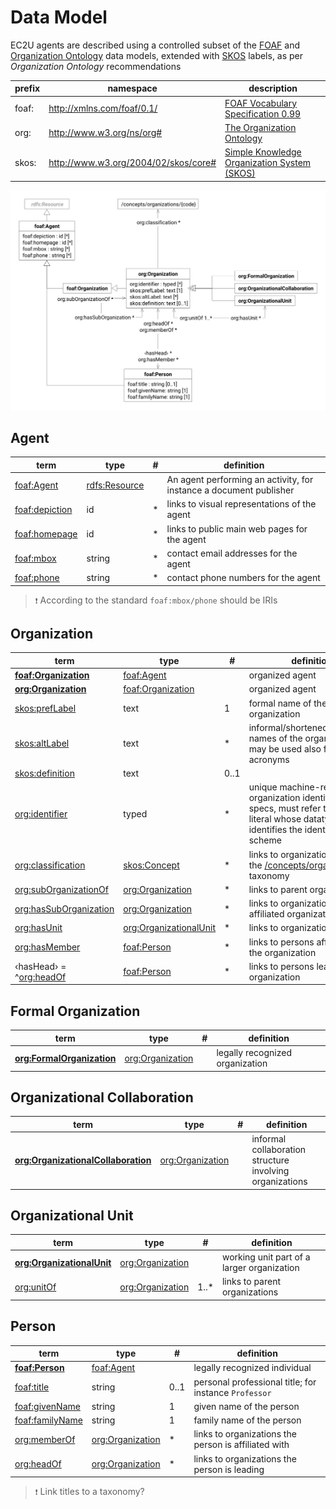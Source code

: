# Data Model

EC2U agents are described using a controlled subset
of
the [FOAF](http://xmlns.com/foaf/spec/) and [Organization Ontology](https://www.w3.org/TR/vocab-org/) data models,
extended with [SKOS](https://www.w3.org/TR/skos-primer/#seclabel) labels, as per *Organization Ontology* recommendations

| prefix | namespace                            | description                                                                          |
|--------|--------------------------------------|--------------------------------------------------------------------------------------|
| foaf:  | http://xmlns.com/foaf/0.1/           | [FOAF Vocabulary Specification 0.99](http://xmlns.com/foaf/spec/)                    |
| org:   | http://www.w3.org/ns/org#            | [The Organization Ontology](https://www.w3.org/TR/vocab-org/)                        |
| skos:  | http://www.w3.org/2004/02/skos/core# | [Simple Knowledge Organization System (SKOS)](https://www.w3.org/TR/skos-reference/) |

![agent data model](index/agents.svg)

## Agent

| term                                                         | type                          | # | definition                                                         |
|--------------------------------------------------------------|-------------------------------|---|--------------------------------------------------------------------|
| [foaf:Agent](http://xmlns.com/foaf/spec/#term_Agent)         | [rdfs:Resource](resources.md) |   | An agent performing an activity, for instance a document publisher |
| [foaf:depiction](http://xmlns.com/foaf/spec/#term_depiction) | id                            | * | links to visual representations of the agent                       |
| [foaf:homepage](http://xmlns.com/foaf/spec/#term_homepage)   | id                            | * | links to public main web pages for the agent                       |
| [foaf:mbox](http://xmlns.com/foaf/spec/#term_mbox)           | string                        | * | contact email addresses for the agent                              |
| [foaf:phone](http://xmlns.com/foaf/spec/#term_phone)         | string                        | * | contact phone numbers for the agent                                |

> `❗️` According to the standard `foaf:mbox/phone` should be IRIs

## Organization

| term                                                                              | type                                           | #    | definition                                                                                                                                   |
|-----------------------------------------------------------------------------------|------------------------------------------------|------|----------------------------------------------------------------------------------------------------------------------------------------------|
| **[foaf:Organization](http://xmlns.com/foaf/spec/#term_Organization)**            | [foaf:Agent](#agent)                           |      | organized agent                                                                                                                              |
| [**org:Organization**](https://www.w3.org/TR/vocab-org/#org:Organization)         | [foaf:Organization](#organization)             |      | organized agent                                                                                                                              |
| [skos:prefLabel](https://www.w3.org/TR/skos-reference/#labels)                    | text                                           | 1    | formal name of the organization                                                                                                              |
| [skos:altLabel](https://www.w3.org/TR/skos-reference/#labels)                     | text                                           | *    | informal/shortened/alternative names of the organization; may be used also for informal acronyms                                             |
| [skos:definition](https://www.w3.org/TR/skos-reference/#L1693)                    | text                                           | 0..1 |                                                                                                                                              |
| [org:identifier](https://www.w3.org/TR/vocab-org/#org:identifier)                 | typed                                          | *    | unique machine-readable organization identifier; as per specs, must refer to a typed literal whose datatype identifies the identifier scheme |
| [org:classification](https://www.w3.org/TR/vocab-org/#org:classification)         | [skos:Concept](concepts.md#concept)            | *    | links to organization types in the [/concepts/organizations](/concepts/organizations) taxonomy                                               |
| [org:subOrganizationOf](https://www.w3.org/TR/vocab-org/#org:subOrganizationOf)   | [org:Organization](#organization)              | *    | links to parent organizations                                                                                                                |
| [org:hasSubOrganization](https://www.w3.org/TR/vocab-org/#org:hasSubOrganization) | [org:Organization](#organization)              | *    | links to organizational units or affiliated organizations                                                                                    |
| [org:hasUnit](https://www.w3.org/TR/vocab-org/#org:hasUnit)                       | [org:OrganizationalUnit](#organizational-unit) | *    | links to organizational units                                                                                                                |
| [org:hasMember](https://www.w3.org/TR/vocab-org/#property-hasmember)              | [foaf:Person](#person)                         | *    | links to persons affiliated with the organization                                                                                            |
| ‹hasHead› = ^[org:headOf](https://www.w3.org/TR/vocab-org/#property-headof)       | [foaf:Person](#person)                         | *    | links to persons leading the organization                                                                                                    |

## Formal Organization

| term                                                                                    | type                              | # | definition                      |
|-----------------------------------------------------------------------------------------|-----------------------------------|---|---------------------------------|
| [**org:FormalOrganization**](https://www.w3.org/TR/vocab-org/#class-formalorganization) | [org:Organization](#organization) |   | legally recognized organization |

## Organizational Collaboration

| term                                                                                                      | type                              | # | definition                                               |
|-----------------------------------------------------------------------------------------------------------|-----------------------------------|---|----------------------------------------------------------|
| [**org:OrganizationalCollaboration**](https://www.w3.org/TR/vocab-org/#class-organizationalcollaboration) | [org:Organization](#organization) |   | informal collaboration structure involving organizations |

## Organizational Unit

| term                                                                                    | type                              | #    | definition                                 |
|-----------------------------------------------------------------------------------------|-----------------------------------|------|--------------------------------------------|
| [**org:OrganizationalUnit**](https://www.w3.org/TR/vocab-org/#class-organizationalunit) | [org:Organization](#organization) |      | working unit part of a larger organization |
| [org:unitOf](https://www.w3.org/TR/vocab-org/#org:unitOf)                               | [org:Organization](#organization) | 1..* | links to parent organizations              |

## Person

| term                                                               | type                              | #    | definition                                            |
|--------------------------------------------------------------------|-----------------------------------|------|-------------------------------------------------------|
| **[foaf:Person](http://xmlns.com/foaf/spec/#term_Person)**         | [foaf:Agent](#agent)              |      | legally recognized individual                         |
| [foaf:title](http://xmlns.com/foaf/spec/#term_title)               | string                            | 0..1 | personal professional title; for instance `Professor` |
| [foaf:givenName](http://xmlns.com/foaf/spec/#term_givenName)       | string                            | 1    | given name of the person                              |
| [foaf:familyName](http://xmlns.com/foaf/spec/#term_familyName)     | string                            | 1    | family name of the person                             |
| [org:memberOf](https://www.w3.org/TR/vocab-org/#property-memberof) | [org:Organization](#organization) | *    | links to organizations the person is affiliated with  |
| [org:headOf](https://www.w3.org/TR/vocab-org/#property-headof)     | [org:Organization](#organization) | *    | links to organizations the person is leading          |

> `❗️` Link titles to a taxonomy?
